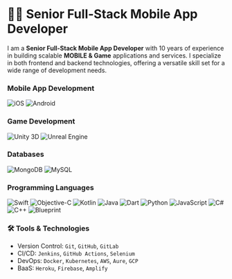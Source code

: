 
# 👨‍💻 Senior Full-Stack Mobile App Developer

I am a **Senior Full-Stack Mobile App Developer** with 10 years of experience in building scalable **MOBILE & Game** applications and services. I specialize in both frontend and backend technologies, offering a versatile skill set for a wide range of development needs.

### Mobile App Development
![iOS](https://img.shields.io/badge/-iOS-000000?logo=apple&logoColor=white&style=for-the-badge
)
![Android](https://img.shields.io/badge/-Android-3DDC84?logo=android&logoColor=white&style=for-the-badge
)

### Game Development
![Unity 3D](https://img.shields.io/badge/-Unity%203D-000000?logo=unity&logoColor=white&style=for-the-badge)
![Unreal Engine](https://img.shields.io/badge/-Unreal%20Engine-FFFFF0?logo=unreal-engine&logoColor=black&style=for-the-badge)

### Databases
![MongoDB](https://img.shields.io/badge/-MongoDB-47A248?logo=mongodb&logoColor=white&style=for-the-badge)
![MySQL](https://img.shields.io/badge/-MySQL-4479A1?logo=mysql&logoColor=white&style=for-the-badge)

### Programming Languages
![Swift](https://img.shields.io/badge/-Swift-FA7343?logo=swift&logoColor=white&style=for-the-badge)
![Objective-C](https://img.shields.io/badge/-Objective--C-E0FFFF?logo=apple&logoColor=black&style=for-the-badge)
![Kotlin](https://img.shields.io/badge/-Kotlin-FFFFF5?logo=kotlin&logoColor=green&style=for-the-badge)
![Java](https://img.shields.io/badge/-Java-007396?logo=java&logoColor=white&style=for-the-badge)
![Dart](https://img.shields.io/badge/-Dart-0175C2?logo=dart&logoColor=white&style=for-the-badge)
![Python](https://img.shields.io/badge/-Python-3776AB?logo=python&logoColor=white&style=for-the-badge)
![JavaScript](https://img.shields.io/badge/-JavaScript-F7DF1E?logo=javascript&logoColor=black&style=for-the-badge)
![C#](https://img.shields.io/badge/-C%23-800080?logo=c-sharp&logoColor=white&style=for-the-badge)
![C++](https://img.shields.io/badge/-C%2B%2B-00599C?logo=c%2B%2B&logoColor=white&style=for-the-badge
)
![Blueprint](https://img.shields.io/badge/-Blueprint-000000?logo=unreal-engine&logoColor=green&style=for-the-badge)

### 🛠 Tools & Technologies

- Version Control: `Git`, `GitHub`, `GitLab`
- CI/CD: `Jenkins`, `GitHub Actions`, `Selenium`
- DevOps: `Docker`, `Kubernetes`, `AWS`, `Aure`, `GCP`
- BaaS: `Heroku`, `Firebase`, `Amplify`
